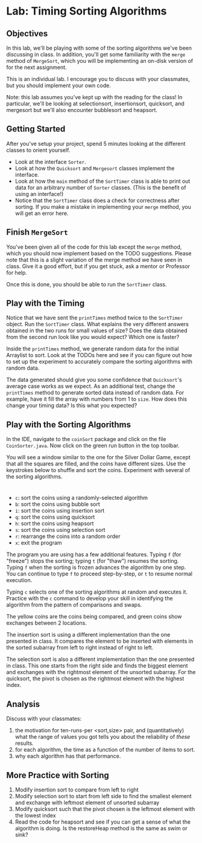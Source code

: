 # Lab: Timing Sorting Algorithms

## Objectives

In this lab, we'll be playing with some of the sorting algorithms we've been discussing in class. In addition, you'll get some familiarity with the `merge` method of `MergeSort`, which you will be implementing an on-disk version of for the next assignment.

This is an individual lab. I encourage you to discuss with your classmates, but you should implement your own code. 

Note: this lab assumes you've kept up with the reading for the class! In particular, we'll be looking at selectionsort, insertionsort, quicksort, and mergesort but we'll also encounter bubblesort and heapsort.

## Getting Started

After you've setup your project, spend 5 minutes looking at the different classes to orient yourself.

* Look at the interface `Sorter`.
* Look at how the `Quicksort` and `Mergesort` classes implement the interface.
* Look at how the `main` method of the `SortTimer` class is able to print out data for an arbitrary number of `Sorter` classes. (This is the benefit of using an interface!)
* Notice that the `SortTimer` class does a check for correctness after sorting. If you make a mistake in implementing your `merge` method, you will get an error here.

## Finish `MergeSort`

You've been given all of the code for this lab except the `merge` method, which you should now implement based on the TODO suggestions. Please note that this is a slight variation of the merge method we have seen in class. Give it a good effort, but if you get stuck, ask a mentor or Professor for help.

Once this is done, you should be able to run the `SortTimer` class.

## Play with the Timing

Notice that we have sent the `printTimes` method twice to the `SortTimer` object. Run the `SortTimer` class. What explains the very different answers obtained in the two runs for small values of size? Does the data obtained from the second run look like you would expect? Which one is faster?

Inside the `printTimes` method, we generate random data for the initial Arraylist to sort. Look at the TODOs here and see if you can figure out how to set up the experiment to accurately compare the sorting algorithms with random data.

The data generated should give you some confidence that `Quicksort`'s average case works as we expect. As an additional test, change the `printTimes` method to generate sorted data instead of random data. For example, have it fill the array with numbers from 1 to `size`. How does this change your timing data? Is this what you expected?

## Play with the Sorting Algorithms

In the IDE, navigate to the `coinSort` package and click on the file `CoinSorter.java`. Now click on the green run button in the top toolbar.

You will see a window similar to the one for the Silver Dollar Game, except that all the squares are filled, and the coins have different sizes. Use the keystrokes below to shuffle and sort the coins. Experiment with several of the sorting algorithms.

# 

* `c`: sort the coins using a randomly-selected algorithm
* `b`: sort the coins using bubble sort
* `i`: sort the coins using insertion sort
* `q`: sort the coins using quicksort
* `h`: sort the coins using heapsort
* `s`: sort the coins using selection sort
* `r`: rearrange the coins into a random order
* `x`: exit the program

The program you are using has a few additional features. Typing `f` (for "freeze") stops the sorting; typing `t` (for "thaw") resumes the sorting. Typing `f` when the sorting is frozen advances the algorithm by one step. You can continue to type `f` to proceed step-by-step, or `t` to resume normal execution.

Typing `c` selects one of the sorting algorithms at random and executes it. Practice with the `c` command to develop your skill in identifying the algorithm from the pattern of comparisons and swaps.

The yellow coins are the coins being compared, and green coins show exchanges between 2 locations.

The insertion sort is using a different implementation than the one presented in class. It compares the element to be inserted with elements in the sorted subarray from left to right instead of right to left.

The selection sort is also a different implementation than the one presented in class. This one starts from the right side and finds the biggest element and exchanges with the rightmost element of the unsorted subarray. For the quicksort, the pivot is chosen as the rightmost element with the highest index.


## Analysis

Discuss with your classmates:

   1. the motivation for ten-runs-per <sort,size> pair, and (quantitatively) what the range of
      values you got tells you about the reliability of *these* results.
   2. for each algorithm, the time as a function of the number of items to sort.
   3. why each algorithm has that performance.

## More Practice with Sorting

   1. Modify insertion sort to compare from left to right
   2. Modify selection sort to start from left side to find the smallest element and exchange with leftmost element of unsorted subarray
   3. Modify quicksort such that the pivot chosen is the leftmost element with the lowest index
   4. Read the code for heapsort and see if you can get a sense of what the algorithm is doing. Is the restoreHeap method is the same as swim or sink? 

